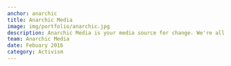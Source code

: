 ```yaml
---
anchor: anarchic
title: Anarchic Media
image: img/portfolio/anarchic.jpg
description: Anarchic Media is your media source for change. We're all about music, documentaries and news that helps you be more free. check us out on [Facebook](https://www.facebook.com/anarchicmedia/)
team: Anarchic Media
date: Febuary 2016
category: Activism
---
```

